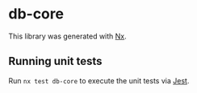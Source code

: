# db-core

This library was generated with [Nx](https://nx.dev).

## Running unit tests

Run `nx test db-core` to execute the unit tests via [Jest](https://jestjs.io).
